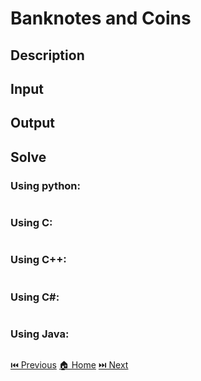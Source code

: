 # Banknotes and Coins

## Description

> 

## Input

> 

## Output

> 

## Solve

### Using python:

```python

```

### Using C:

```c

```

### Using C++:

```c++

```

### Using C#:

```c#

```

### Using Java:

```java

```

[⏮️ Previous](/URI_1020/URI_1020.md)
[🏠 Home](/README.md)
[⏭️ Next](/URI_1035/URI_1035.md)

